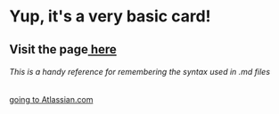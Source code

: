 # Yup, it's a very basic card!

## Visit the page<a href="https://ryancpeters.github.io/BizCard/" target="_new"> here</a>

###### This is a handy reference for remembering the syntax used in .md files
<a href="https://confluence.atlassian.com/bitbucketserver/markdown-syntax-guide-776639995.html" target = "_blank">going to Atlassian.com</a>
